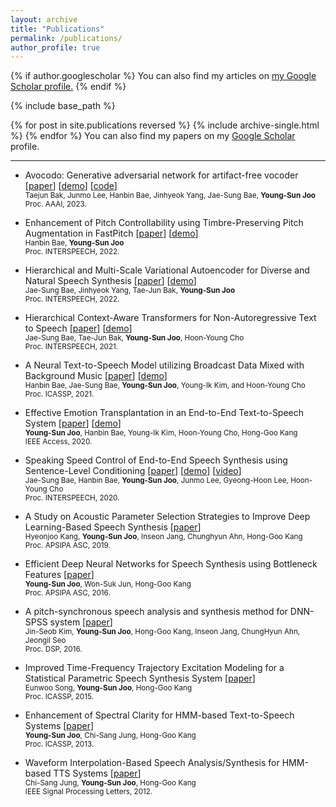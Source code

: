 ```yaml
---
layout: archive
title: "Publications"
permalink: /publications/
author_profile: true
---
```


{% if author.googlescholar %}
  You can also find my articles on <u><a href="{{https://scholar.google.com/citations?user=Kwm6sq0AAAAJ}}">my Google Scholar profile</a>.</u>
{% endif %}

{% include base_path %}

{% for post in site.publications reversed %}
  {% include archive-single.html %}
{% endfor %}
You can also find my papers on my [Google Scholar](https://scholar.google.com/citations?user=Kwm6sq0AAAAJ) profile.

***
- Avocodo: Generative adversarial network for artifact-free vocoder
[[paper](https://arxiv.org/abs/2206.13404)]
[[demo]([https://ryojerky.github.io/demo_vc-tts-ps/](https://nc-ai.github.io/speech/publications/Avocodo/index.html))]
[[code](https://github.com/ncsoft/avocodo)]  
  <small>Taejun Bak, Junmo Lee, Hanbin Bae, Jinhyeok Yang, Jae-Sung Bae, **Young-Sun Joo**</small>  
  <small>Proc. AAAI, 2023.</small>

- Enhancement of Pitch Controllability using Timbre-Preserving Pitch Augmentation in FastPitch
[[paper](https://www.isca-speech.org/archive/pdfs/interspeech_2022/bae22_interspeech.pdf)]
[[demo](https://nc-ai.github.io/speech/publications/vocgan-ps-fastpitch/index.html)]  
  <small>Hanbin Bae, **Young-Sun Joo**</small>  
  <small>Proc. INTERSPEECH, 2022.</small>
  
- Hierarchical and Multi-Scale Variational Autoencoder for Diverse and Natural Speech Synthesis
[[paper](https://www.isca-speech.org/archive/pdfs/interspeech_2022/bae22b_interspeech.pdf)]
[[demo](https://nc-ai.github.io/speech/publications/himuv-tts/index.html)]  
  <small>Jae-Sung Bae, Jinhyeok Yang, Tae-Jun Bak, **Young-Sun Joo**</small>  
  <small>Proc. INTERSPEECH, 2022.</small>

- Hierarchical Context-Aware Transformers for Non-Autoregressive Text to Speech
[[paper](https://www.isca-speech.org/archive/pdfs/interspeech_2021/bae21_interspeech.pdf)]
[[demo](https://nc-ai.github.io/speech/publications/hierarchical-transformers-tts/index.html)]  
  <small>Jae-Sung Bae, Tae-Jun Bak, **Young-Sun Joo**, Hoon-Young Cho</small>  
  <small>Proc. INTERSPEECH, 2021.</small>

- A Neural Text-to-Speech Model utilizing Broadcast Data Mixed with Background Music
[[paper](https://arxiv.org/pdf/2103.03049.pdf)]
[[demo](https://nc-ai.github.io/speech/publications/tts-with-bgm-data/index.html)]  
  <small>Hanbin Bae, Jae-Sung Bae, **Young-Sun Joo**, Young-Ik Kim, and Hoon-Young Cho</small>  
  <small>Proc. ICASSP, 2021.</small>

- Effective Emotion Transplantation in an End-to-End Text-to-Speech System
[[paper](https://ieeexplore.ieee.org/stamp/stamp.jsp?arnumber=9186605)]
[[demo](https://nc-ai.github.io/speech/publications/emotion-tts/)]  
  <small>**Young-Sun Joo**, Hanbin Bae, Young-Ik Kim, Hoon-Young Cho, Hong-Goo Kang</small>  
  <small>IEEE Access, 2020.</small>

- Speaking Speed Control of End-to-End Speech Synthesis using Sentence-Level Conditioning
[[paper](https://www.isca-speech.org/archive_v0/Interspeech_2020/pdfs/1361.pdf)]
[[demo](https://nc-ai.github.io/speech/publications/speed-controllable-tts/index.html)]
[[video](https://www.youtube.com/watch?v=WyDfc53Ez_A)]  
  <small>Jae-Sung Bae, Hanbin Bae, **Young-Sun Joo**, Junmo Lee, Gyeong-Hoon Lee, Hoon-Young Cho</small>  
  <small>Proc. INTERSPEECH, 2020.</small>

- A Study on Acoustic Parameter Selection Strategies to Improve Deep Learning-Based Speech Synthesis
[[paper](http://www.apsipa.org/proceedings/2019/pdfs/121.pdf)]  
  <small>Hyeonjoo Kang, **Young-Sun Joo**, Inseon Jang, Chunghyun Ahn, Hong-Goo Kang</small>  
  <small>Proc. APSIPA ASC, 2019.</small>
  
- Efficient Deep Neural Networks for Speech Synthesis using Bottleneck Features
[[paper](http://www.apsipa.org/proceedings_2016/HTML/paper2016/160.pdf)]  
  <small>**Young-Sun Joo**, Won-Suk Jun, Hong-Goo Kang</small>  
  <small>Proc. APSIPA ASC, 2016.</small>
  
- A pitch-synchronous speech analysis and synthesis method for DNN-SPSS system
[[paper](https://ieeexplore.ieee.org/abstract/document/7868589)]  
  <small>Jin-Seob Kim, **Young-Sun Joo**, Hong-Goo Kang, Inseon Jang, ChungHyun Ahn, Jeongil Seo</small>  
  <small>Proc. DSP, 2016.</small>
  
- Improved Time-Frequency Trajectory Excitation Modeling for a Statistical Parametric Speech Synthesis System
[[paper](https://ieeexplore.ieee.org/abstract/document/7178912)]  
  <small>Eunwoo Song, **Young-Sun Joo**, Hong-Goo Kang</small>  
  <small>Proc. ICASSP, 2015.</small>
  
- Enhancement of Spectral Clarity for HMM-based Text-to-Speech Systems
[[paper](https://ieeexplore.ieee.org/abstract/document/6639190)]  
  <small>**Young-Sun Joo**, Chi-Sang Jung, Hong-Goo Kang</small>  
  <small>Proc. ICASSP, 2013.</small>
  
- Waveform Interpolation-Based Speech Analysis/Synthesis for HMM-based TTS Systems
[[paper](https://ieeexplore.ieee.org/abstract/document/6319353)]  
  <small>Chi-Sang Jung, **Young-Sun Joo**, Hong-Goo Kang</small>  
  <small>IEEE Signal Processing Letters, 2012.</small>
